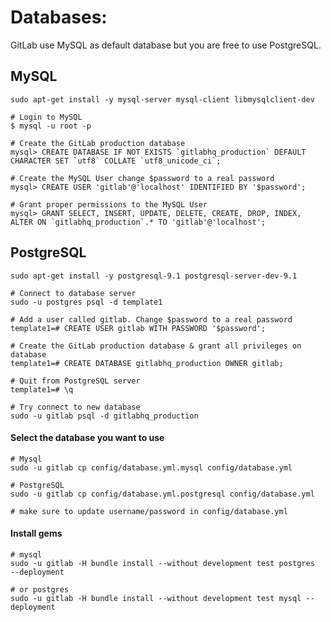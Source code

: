 # Databases:

GitLab use MySQL as default database but you are free to use PostgreSQL.


## MySQL

    sudo apt-get install -y mysql-server mysql-client libmysqlclient-dev

    # Login to MySQL
    $ mysql -u root -p

    # Create the GitLab production database
    mysql> CREATE DATABASE IF NOT EXISTS `gitlabhq_production` DEFAULT CHARACTER SET `utf8` COLLATE `utf8_unicode_ci`;

    # Create the MySQL User change $password to a real password
    mysql> CREATE USER 'gitlab'@'localhost' IDENTIFIED BY '$password';

    # Grant proper permissions to the MySQL User
    mysql> GRANT SELECT, INSERT, UPDATE, DELETE, CREATE, DROP, INDEX, ALTER ON `gitlabhq_production`.* TO 'gitlab'@'localhost';


## PostgreSQL

    sudo apt-get install -y postgresql-9.1 postgresql-server-dev-9.1

    # Connect to database server
    sudo -u postgres psql -d template1

    # Add a user called gitlab. Change $password to a real password
    template1=# CREATE USER gitlab WITH PASSWORD '$password';

    # Create the GitLab production database & grant all privileges on database
    template1=# CREATE DATABASE gitlabhq_production OWNER gitlab;

    # Quit from PostgreSQL server
    template1=# \q

    # Try connect to new database
    sudo -u gitlab psql -d gitlabhq_production



#### Select the database you want to use

    # Mysql
    sudo -u gitlab cp config/database.yml.mysql config/database.yml

    # PostgreSQL
    sudo -u gitlab cp config/database.yml.postgresql config/database.yml

    # make sure to update username/password in config/database.yml

#### Install gems 

    # mysql
    sudo -u gitlab -H bundle install --without development test postgres  --deployment

    # or postgres
    sudo -u gitlab -H bundle install --without development test mysql --deployment
